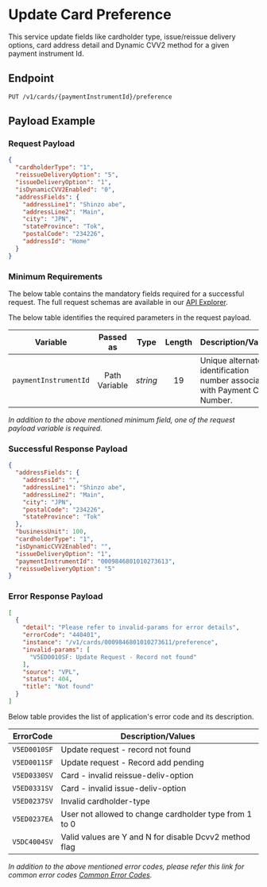 # Update Card Preference

This service update fields like cardholder type, issue/reissue delivery options, card address detail and Dynamic CVV2 method for a given payment instrument Id.

## Endpoint

`PUT /v1/cards/{paymentInstrumentId}/preference`

## Payload Example

### Request Payload

```json
{
  "cardholderType": "1",
  "reissueDeliveryOption": "5",
  "issueDeliveryOption": "1",
  "isDynamicCVV2Enabled": "0",
  "addressFields": {
    "addressLine1": "Shinzo abe",
    "addressLine2": "Main",
    "city": "JPN",
    "stateProvince": "Tok",
    "postalCode": "234226",
    "addressId": "Home"
  }
}
```

### Minimum Requirements

The below table contains the mandatory fields required for a successful request. The full request schemas are available in our [API Explorer](../api/?type=put&path=/v1/cards/{paymentInstrumentId}/preference).

The below table identifies the required parameters in the request payload.

| Variable | Passed as | Type | Length | Description/Values |
| -------- | :-------: | :--: | :------------: | ------------------ |
| `paymentInstrumentId` | Path Variable | *string* | 19 | Unique alternate identification number associated with Payment Card Number. | 

*In addition to the above mentioned minimum field, one of the request payload variable is required.*

### Successful Response Payload

```json
{
  "addressFields": {
    "addressId": "",
    "addressLine1": "Shinzo abe",
    "addressLine2": "Main",
    "city": "JPN",
    "postalCode": "234226",
    "stateProvince": "Tok"
  },
  "businessUnit": 100,
  "cardholderType": "1",
  "isDynamicCVV2Enabled": "",
  "issueDeliveryOption": "1",
  "paymentInstrumentId": "0009846801010273613",
  "reissueDeliveryOption": "5"
}
```

### Error Response Payload

```json
[
  {
    "detail": "Please refer to invalid-params for error details",
    "errorCode": "440401",
    "instance": "/v1/cards/0009846801010273611/preference",
    "invalid-params": [
      "V5ED0010SF: Update Request - Record not found"
    ],
    "source": "VPL",
    "status": 404,
    "title": "Not found"
  }
]
```

Below table provides the list of application's error code and its description.

| ErrorCode |  Description/Values |
| --------  | ------------------ |
| `V5ED0010SF` | Update request - record not found | 
| `V5ED0011SF` | Update request - Record add pending | 
| `V5ED0330SV` | Card - invalid  reissue-deliv-option |        
| `V5ED0331SV` | Card - invalid  issue-deliv-option | 
| `V5ED0237SV` | Invalid  cardholder-type |
| `V5ED0237EA` | User not allowed to change cardholder type from 1 to 0 |
| `V5DC4004SV` | Valid values are Y and N for disable Dcvv2 method flag |

*In addition to the above mentioned error codes, please refer this link for common error codes [Common Error Codes](?path=docs/Common_Error_Code.md).*
